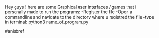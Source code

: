 Hey guys ! 
here are some Graphical user interfaces / games that i personally made 
to run the programs:
-Register the file 
-Open a commandline and navigate to the directory where u registred the file 
-type in terminal: python3 name_of_program.py

#anisbref
